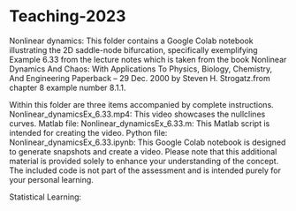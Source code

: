 # Teaching-2023


Nonlinear dynamics:
This folder contains a Google Colab notebook illustrating the 2D saddle-node bifurcation, specifically exemplifying Example 6.33 from the lecture notes which is taken from the book Nonlinear Dynamics And Chaos: With Applications To Physics, Biology, Chemistry, And Engineering Paperback – 29 Dec. 2000 by Steven H. Strogatz.from chapter 8 example number 8.1.1.

Within this folder are three items accompanied by complete instructions.
Nonlinear_dynamicsEx_6.33.mp4: This video showcases the nullclines curves.
Matlab file: Nonlinear_dynamicsEx_6.33.m: This Matlab script is intended for creating the video.
Python file: Nonlinear_dynamicsEx_6.33.ipynb: This Google Colab notebook is designed to generate snapshots and create a video.
Please note that this additional material is provided solely to enhance your understanding of the concept. The included code is not part of the assessment and is intended purely for your personal learning.

Statistical Learning: 
